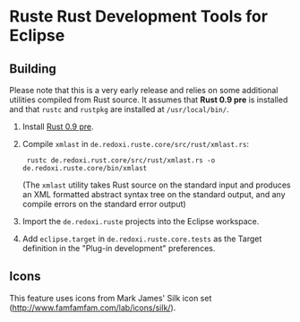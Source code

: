 Ruste Rust Development Tools for Eclipse
========================================

Building
--------

Please note that this is a very early release and relies on some additional
utilities compiled from Rust source. It assumes that **Rust 0.9 pre** is installed 
and that `rustc` and `rustpkg` are installed at `/usr/local/bin/`.

1. Install [Rust 0.9 pre](https://github.com/mozilla/rust).

2. Compile `xmlast` in `de.redoxi.ruste.core/src/rust/xmlast.rs`:

		rustc de.redoxi.rust.core/src/rust/xmlast.rs -o de.redoxi.ruste.core/bin/xmlast
    
   (The `xmlast` utility takes Rust source on the standard input and produces an XML formatted
   abstract syntax tree on the standard output, and any compile errors on the standard error output)

3. Import the `de.redoxi.ruste` projects into the Eclipse workspace.

4. Add `eclipse.target` in `de.redoxi.ruste.core.tests` as the Target definition in the "Plug-in development" 
   preferences.

Icons
-----

This feature uses icons from Mark James' Silk icon set (http://www.famfamfam.com/lab/icons/silk/).